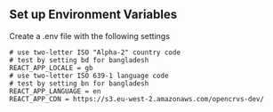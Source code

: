 ## Set up Environment Variables

Create a .env file with the following settings

```
# use two-letter ISO "Alpha-2" country code
# test by setting bd for bangladesh
REACT_APP_LOCALE = gb
# use two-letter ISO 639-1 language code
# test by setting bn for bangladesh
REACT_APP_LANGUAGE = en
REACT_APP_CDN = https://s3.eu-west-2.amazonaws.com/opencrvs-dev/
```

